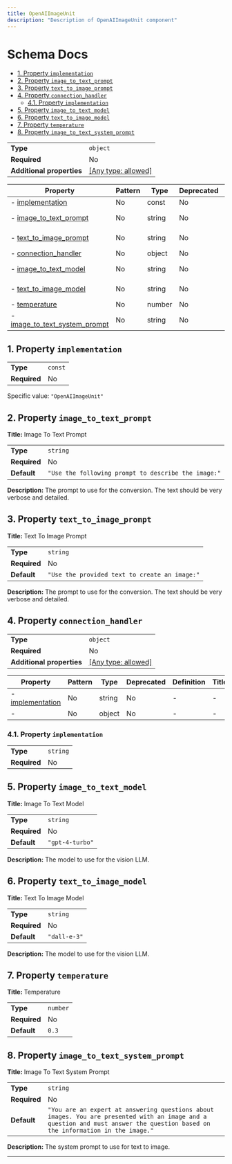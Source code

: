 ```yaml
---
title: OpenAIImageUnit
description: "Description of OpenAIImageUnit component"
---
```

# Schema Docs

- [1. Property `implementation`](#implementation)
- [2. Property `image_to_text_prompt`](#image_to_text_prompt)
- [3. Property `text_to_image_prompt`](#text_to_image_prompt)
- [4. Property `connection_handler`](#connection_handler)
  - [4.1. Property `implementation`](#connection_handler_implementation)
- [5. Property `image_to_text_model`](#image_to_text_model)
- [6. Property `text_to_image_model`](#text_to_image_model)
- [7. Property `temperature`](#temperature)
- [8. Property `image_to_text_system_prompt`](#image_to_text_system_prompt)

|                           |                                                                           |
| ------------------------- | ------------------------------------------------------------------------- |
| **Type**                  | `object`                                                                  |
| **Required**              | No                                                                        |
| **Additional properties** | [[Any type: allowed]](# "Additional Properties of any type are allowed.") |

| Property                                                       | Pattern | Type   | Deprecated | Definition | Title/Description           |
| -------------------------------------------------------------- | ------- | ------ | ---------- | ---------- | --------------------------- |
| - [implementation](#implementation )                           | No      | const  | No         | -          | -                           |
| - [image_to_text_prompt](#image_to_text_prompt )               | No      | string | No         | -          | Image To Text Prompt        |
| - [text_to_image_prompt](#text_to_image_prompt )               | No      | string | No         | -          | Text To Image Prompt        |
| - [connection_handler](#connection_handler )                   | No      | object | No         | -          | -                           |
| - [image_to_text_model](#image_to_text_model )                 | No      | string | No         | -          | Image To Text Model         |
| - [text_to_image_model](#text_to_image_model )                 | No      | string | No         | -          | Text To Image Model         |
| - [temperature](#temperature )                                 | No      | number | No         | -          | Temperature                 |
| - [image_to_text_system_prompt](#image_to_text_system_prompt ) | No      | string | No         | -          | Image To Text System Prompt |

## <a name="implementation"></a>1. Property `implementation`

|              |         |
| ------------ | ------- |
| **Type**     | `const` |
| **Required** | No      |

Specific value: `"OpenAIImageUnit"`

## <a name="image_to_text_prompt"></a>2. Property `image_to_text_prompt`

**Title:** Image To Text Prompt

|              |                                                     |
| ------------ | --------------------------------------------------- |
| **Type**     | `string`                                            |
| **Required** | No                                                  |
| **Default**  | `"Use the following prompt to describe the image:"` |

**Description:** The prompt to use for the conversion. The text should be very verbose and detailed.

## <a name="text_to_image_prompt"></a>3. Property `text_to_image_prompt`

**Title:** Text To Image Prompt

|              |                                               |
| ------------ | --------------------------------------------- |
| **Type**     | `string`                                      |
| **Required** | No                                            |
| **Default**  | `"Use the provided text to create an image:"` |

**Description:** The prompt to use for the conversion. The text should be very verbose and detailed.

## <a name="connection_handler"></a>4. Property `connection_handler`

|                           |                                                                           |
| ------------------------- | ------------------------------------------------------------------------- |
| **Type**                  | `object`                                                                  |
| **Required**              | No                                                                        |
| **Additional properties** | [[Any type: allowed]](# "Additional Properties of any type are allowed.") |

| Property                                                | Pattern | Type   | Deprecated | Definition | Title/Description |
| ------------------------------------------------------- | ------- | ------ | ---------- | ---------- | ----------------- |
| - [implementation](#connection_handler_implementation ) | No      | string | No         | -          | -                 |
| - [](#connection_handler_additionalProperties )         | No      | object | No         | -          | -                 |

### <a name="connection_handler_implementation"></a>4.1. Property `implementation`

|              |          |
| ------------ | -------- |
| **Type**     | `string` |
| **Required** | No       |

## <a name="image_to_text_model"></a>5. Property `image_to_text_model`

**Title:** Image To Text Model

|              |                 |
| ------------ | --------------- |
| **Type**     | `string`        |
| **Required** | No              |
| **Default**  | `"gpt-4-turbo"` |

**Description:** The model to use for the vision LLM.

## <a name="text_to_image_model"></a>6. Property `text_to_image_model`

**Title:** Text To Image Model

|              |              |
| ------------ | ------------ |
| **Type**     | `string`     |
| **Required** | No           |
| **Default**  | `"dall-e-3"` |

**Description:** The model to use for the vision LLM.

## <a name="temperature"></a>7. Property `temperature`

**Title:** Temperature

|              |          |
| ------------ | -------- |
| **Type**     | `number` |
| **Required** | No       |
| **Default**  | `0.3`    |

## <a name="image_to_text_system_prompt"></a>8. Property `image_to_text_system_prompt`

**Title:** Image To Text System Prompt

|              |                                                                                                                                                                               |
| ------------ | ----------------------------------------------------------------------------------------------------------------------------------------------------------------------------- |
| **Type**     | `string`                                                                                                                                                                      |
| **Required** | No                                                                                                                                                                            |
| **Default**  | `"You are an expert at answering questions about images. You are presented with an image and a question and must answer the question based on the information in the image."` |

**Description:** The system prompt to use for text to image.

----------------------------------------------------------------------------------------------------------------------------
